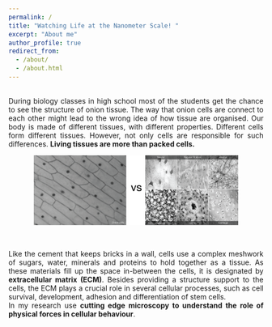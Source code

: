 ```yaml
---
permalink: /
title: "Watching Life at the Nanometer Scale! "
excerpt: "About me"
author_profile: true
redirect_from:
  - /about/
  - /about.html
---
```


<p align= "justify">
<br>
During biology classes in high school most of the students get the chance to see the structure of onion tissue. The way that onion cells are connect to each other might lead to the wrong idea of how tissue are organised. Our body is made of different tissues, with different properties. Different cells form different tissues. However, not only cells are responsible for such differences. <b>Living tissues are more than packed cells.</b>

<br>
<p align="center">
<img src='/images/types_tissue.png' style='width: 80%'>
</p>
<br>
<p align= "justify">
Like the cement that keeps bricks in a wall, cells use a complex meshwork of sugars, water, minerals and proteins to hold together as a tissue. As these materials fill up the space in-between the cells, it is designated by <b>extracellular matrix (ECM)</b>. Besides providing a structure support to the cells, the ECM plays a crucial role in several cellular processes, such as cell survival, development, adhesion and differentiation of stem cells.<br>
In my research use <b>cutting edge microscopy to understand the role of physical forces in cellular behaviour</b>.

